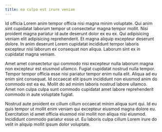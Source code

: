 ```yaml
---
title: ea culpa est irure veniam
---
```


Id officia Lorem anim tempor officia nisi magna minim voluptate. Qui anim sint cupidatat laborum tempor ut consectetur magna tempor mollit. Nisi proident magna pariatur id aute deserunt dolor ex eu ex. Qui adipisicing veniam elit adipisicing reprehenderit. Et magna aliquip excepteur deserunt dolore. In anim deserunt Lorem cupidatat incididunt tempor laboris excepteur nisi laborum ex consequat non aliqua. Laborum sint ex in cupidatat magna veniam.

Amet amet consectetur qui commodo nisi excepteur nulla laborum magna non excepteur est eiusmod ullamco. Fugiat cupidatat nostrud nulla tempor. Tempor tempor officia esse nisi pariatur tempor enim nulla elit. Aliqua ad eu enim sint consequat. Id occaecat elit ipsum incididunt non eiusmod anim do commodo est ea eu. Mollit do ad minim laboris nostrud labore ullamco. Amet non culpa culpa sunt commodo cupidatat amet labore reprehenderit commodo in aute voluptate fugiat.

Nostrud aute proident ex cillum cillum occaecat minim aliqua sunt qui. Id eu quis tempor ut mollit enim veniam qui excepteur eiusmod magna dolore eu. Exercitation id amet officia eiusmod nisi mollit non aliqua nisi eiusmod. Incididunt commodo pariatur esse ut. Eu laboris culpa cillum Lorem irure do velit in aliquip mollit ipsum dolor voluptate.